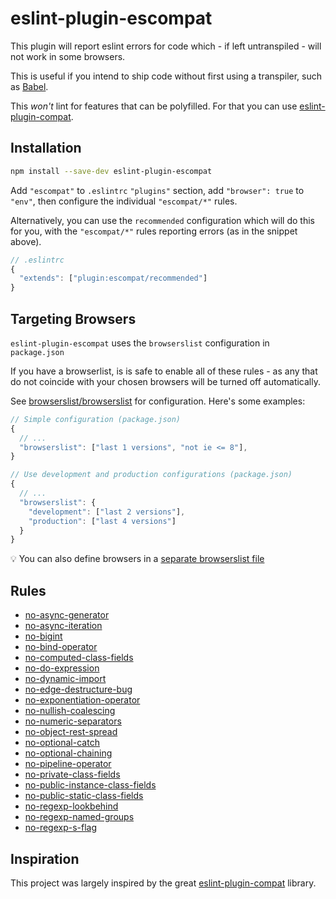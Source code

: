 # eslint-plugin-escompat

This plugin will report eslint errors for code which - if left untranspiled - will not work in some browsers.

This is useful if you intend to ship code without first using a transpiler, such as [Babel](https://babeljs.io).

This _won't_ lint for features that can be polyfilled. For that you can use [eslint-plugin-compat][epc].

## Installation

```bash
npm install --save-dev eslint-plugin-escompat
```

Add `"escompat"` to `.eslintrc` `"plugins"` section, add `"browser": true` to `"env"`, then configure the individual `"escompat/*"` rules.

Alternatively, you can use the `recommended` configuration which will do this for you, with the `"escompat/*"` rules reporting errors (as in the snippet above).
```js
// .eslintrc
{
  "extends": ["plugin:escompat/recommended"]
}
```

## Targeting Browsers

`eslint-plugin-escompat` uses the `browserslist` configuration in `package.json`

If you have a browserlist, is is safe to enable all of these rules - as any
that do not coincide with your chosen browsers will be turned off
automatically.

See [browserslist/browserslist](https://github.com/browserslist/browserslist) for configuration. Here's some examples:

```js
// Simple configuration (package.json)
{
  // ...
  "browserslist": ["last 1 versions", "not ie <= 8"],
}
```

```js
// Use development and production configurations (package.json)
{
  // ...
  "browserslist": {
    "development": ["last 2 versions"],
    "production": ["last 4 versions"]
  }
}
```

:bulb: You can also define browsers in a [separate browserslist file](https://github.com/browserslist/browserslist#config-file)

## Rules

 - [no-async-generator](./docs/no-async-generator.md)
 - [no-async-iteration](./docs/no-async-iteration.md)
 - [no-bigint](./docs/no-bigint.md)
 - [no-bind-operator](./docs/no-bind-operator.md)
 - [no-computed-class-fields](./docs/no-computed-class-fields.md)
 - [no-do-expression](./docs/no-do-expression.md)
 - [no-dynamic-import](./docs/no-dynamic-import.md)
 - [no-edge-destructure-bug](./docs/no-edge-destructure-bug.md)
 - [no-exponentiation-operator](./docs/no-exponentiation-operator.md)
 - [no-nullish-coalescing](./docs/no-nullish-coalescing.md)
 - [no-numeric-separators](./docs/no-numeric-separators.md)
 - [no-object-rest-spread](./docs/no-object-rest-spread.md)
 - [no-optional-catch](./docs/no-optional-catch.md)
 - [no-optional-chaining](./docs/no-optional-chaining.md)
 - [no-pipeline-operator](./docs/no-pipeline-operator.md)
 - [no-private-class-fields](./docs/no-private-class-fields.md)
 - [no-public-instance-class-fields](./docs/no-public-instance-class-fields.md)
 - [no-public-static-class-fields](./docs/no-public-static-class-fields.md)
 - [no-regexp-lookbehind](./docs/no-regexp-lookbehind.md)
 - [no-regexp-named-groups](./docs/no-regexp-named-groups.md)
 - [no-regexp-s-flag](./docs/no-regexp-s-flag.md)

## Inspiration
This project was largely inspired by the great [eslint-plugin-compat][epc] library.

[epc]: https://github.com/amilajack/eslint-plugin-compat
